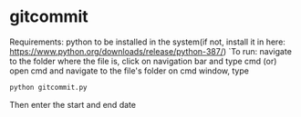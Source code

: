 # gitcommit
Requirements: python to be installed in the system(if not, install it in here: https://www.python.org/downloads/release/python-387/)
`To run:
navigate to the folder where the file is, click on navigation bar and type cmd
(or)
open cmd and navigate to the file's folder
on cmd window, type
```python
python gitcommit.py
```
Then enter the start and end date
